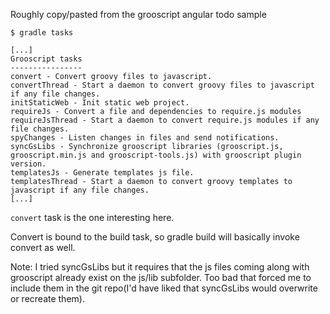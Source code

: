 Roughly copy/pasted from the grooscript angular todo sample

```
$ gradle tasks

[...]
Grooscript tasks
----------------
convert - Convert groovy files to javascript.
convertThread - Start a daemon to convert groovy files to javascript if any file changes.
initStaticWeb - Init static web project.
requireJs - Convert a file and dependencies to require.js modules
requireJsThread - Start a daemon to convert require.js modules if any file changes.
spyChanges - Listen changes in files and send notifications.
syncGsLibs - Synchronize grooscript libraries (grooscript.js, grooscript.min.js and grooscript-tools.js) with grooscript plugin version.
templatesJs - Generate templates js file.
templatesThread - Start a daemon to convert groovy templates to javascript if any file changes.
[...]
```

`convert` task is the one interesting here.

Convert is bound to the build task, so gradle build will basically invoke convert as well.

Note: I tried syncGsLibs but it requires that the js files coming along with
grooscript already exist on the js/lib subfolder. Too bad that forced me to
include them in the git repo(I'd have liked that syncGsLibs would overwrite or
recreate them).

